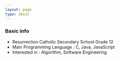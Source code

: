 ```yaml
---
layout: page
type: about
---
```


### Basic info
  * Resurrection Catholic Secondary School Grade 12
  * Main Programming Language : C, Java, JavaScript
  * Interested in : Algorithm, Software Engineering

